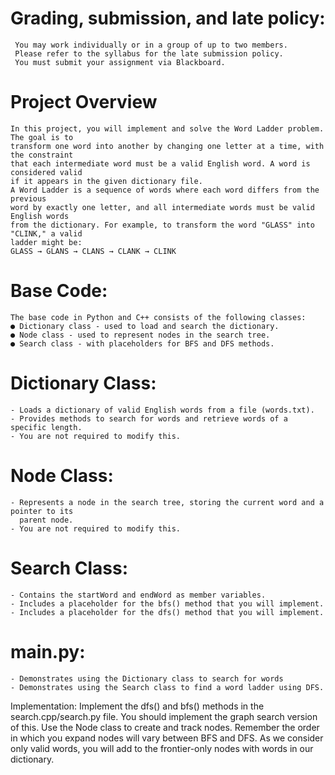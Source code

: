 # Grading, submission, and late policy:
     You may work individually or in a group of up to two members.
     Please refer to the syllabus for the late submission policy.
     You must submit your assignment via Blackboard.

# Project Overview
    In this project, you will implement and solve the Word Ladder problem. The goal is to
    transform one word into another by changing one letter at a time, with the constraint
    that each intermediate word must be a valid English word. A word is considered valid
    if it appears in the given dictionary file.
    A Word Ladder is a sequence of words where each word differs from the previous
    word by exactly one letter, and all intermediate words must be valid English words
    from the dictionary. For example, to transform the word "GLASS" into "CLINK," a valid
    ladder might be:
    GLASS → GLANS → CLANS → CLANK → CLINK

# Base Code:
    The base code in Python and C++ consists of the following classes:
    ● Dictionary class - used to load and search the dictionary.
    ● Node class - used to represent nodes in the search tree.
    ● Search class - with placeholders for BFS and DFS methods.
# Dictionary Class:
    - Loads a dictionary of valid English words from a file (words.txt).
    - Provides methods to search for words and retrieve words of a specific length.
    - You are not required to modify this.

# Node Class:
    - Represents a node in the search tree, storing the current word and a pointer to its
      parent node.
    - You are not required to modify this.
# Search Class:
    - Contains the startWord and endWord as member variables.
    - Includes a placeholder for the bfs() method that you will implement.
    - Includes a placeholder for the dfs() method that you will implement.

# main.py:
    - Demonstrates using the Dictionary class to search for words
    - Demonstrates using the Search class to find a word ladder using DFS.
Implementation:
Implement the dfs() and bfs() methods in the search.cpp/search.py file. You should
implement the graph search version of this. Use the Node class to create and track nodes.
Remember the order in which you expand nodes will vary between BFS and DFS. As we
consider only valid words, you will add to the frontier-only nodes with words in our dictionary.

